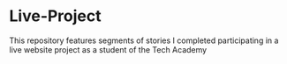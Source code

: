 # Live-Project
This repository features segments of stories I completed participating in a live website project as a student of the Tech Academy
